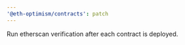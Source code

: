 ```yaml
---
'@eth-optimism/contracts': patch
---
```


Run etherscan verification after each contract is deployed.
